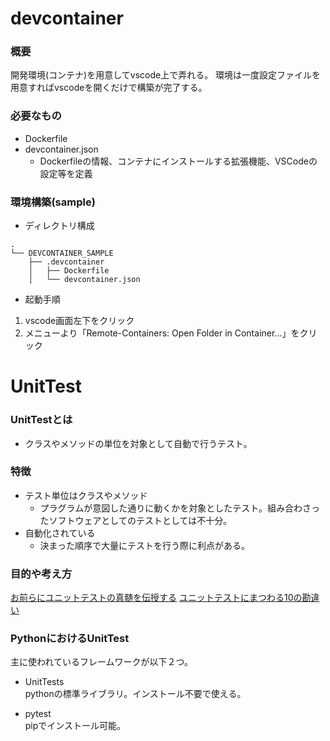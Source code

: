 # devcontainer

### 概要

開発環境(コンテナ)を用意してvscode上で弄れる。
環境は一度設定ファイルを用意すればvscodeを開くだけで構築が完了する。

### 必要なもの

- Dockerfile
- devcontainer.json
  - Dockerfileの情報、コンテナにインストールする拡張機能、VSCodeの設定等を定義

### 環境構築(sample)

- ディレクトリ構成

```
.
└── DEVCONTAINER_SAMPLE
    ├── .devcontainer
    │   ├── Dockerfile
    │   └── devcontainer.json
```

- 起動手順

1. vscode画面左下をクリック
2. メニューより「Remote-Containers: Open Folder in Container...」をクリック

# UnitTest

### UnitTestとは

- クラスやメソッドの単位を対象として自動で行うテスト。

### 特徴
- テスト単位はクラスやメソッド
    - プラグラムが意図した通りに動くかを対象としたテスト。組み合わさったソフトウェアとしてのテストとしては不十分。
- 自動化されている
    - 決まった順序で大量にテストを行う際に利点がある。


### 目的や考え方

[お前らにユニットテストの真髄を伝授する](https://qiita.com/takutoy/items/c684f761c655d832e5d2)
[ユニットテストにまつわる10の勘違い](https://dev.classmethod.jp/articles/10_errors_about_unit_testing/)

### PythonにおけるUnitTest

主に使われているフレームワークが以下２つ。

- UnitTests  
pythonの標準ライブラリ。インストール不要で使える。

- pytest  
pipでインストール可能。

